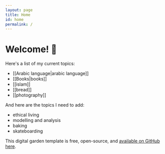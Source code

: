```yaml
---
layout: page
title: Home
id: home
permalink: /
---
```


# Welcome! 🌱

Here's a list of my current topics:

- [[Arabic language|arabic language]]
- [[Books|books]]
- [[islam]]
- [[bread]]
- [[photography]]


And here are the topics I need to add:

- ethical living
- modelling and analysis
- baking
- skateboarding

This digital garden template is free, open-source, and [available on GitHub here](https://github.com/maximevaillancourt/digital-garden-jekyll-template).

<style>
  .wrapper {
    max-width: 46em;
  }
</style>
